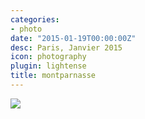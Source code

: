 ```yaml
---
categories:
- photo
date: "2015-01-19T00:00:00Z"
desc: Paris, Janvier 2015
icon: photography
plugin: lightense
title: montparnasse
---
```


<img src="/public/img/photography/montparnasse.jpg" data-action="zoom" />
